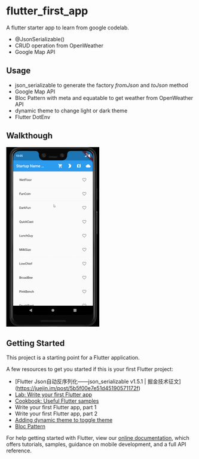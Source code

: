 # flutter_first_app

A flutter starter app to learn from google codelab.
- @JsonSerializable()
- CRUD operation from OpenWeather
- Google Map API

## Usage
- json_serializable to generate the factory *fromJson* and *toJson* method
- Google Map API
- Bloc Pattern with meta and equatable to get weather from OpenWeather API
- dynamic theme to change light or dark theme
- Flutter DotEnv

## Walkthough
<img src="./demo.gif">

## Getting Started

This project is a starting point for a Flutter application.

A few resources to get you started if this is your first Flutter project:
- [Flutter Json自动反序列化——json_serializable v1.5.1 | 掘金技术征文] (https://juejin.im/post/5b5f00e7e51d45190571172f)
- [Lab: Write your first Flutter app](https://flutter.dev/docs/get-started/codelab)
- [Cookbook: Useful Flutter samples](https://flutter.dev/docs/cookbook)
- Write your first Flutter app, part 1
- Write your first Flutter app, part 2
- [Adding dynamic theme to toggle theme](https://proandroiddev.com/how-to-dynamically-change-the-theme-in-flutter-698bd022d0f0)
- [Bloc Pattern](https://bloclibrary.dev/#/)

For help getting started with Flutter, view our
[online documentation](https://flutter.dev/docs), which offers tutorials,
samples, guidance on mobile development, and a full API reference.
